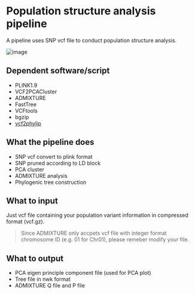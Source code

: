 # Population structure analysis pipeline
A pipeline uses SNP vcf file to conduct population structure analysis. 

![image](https://github.com/user-attachments/assets/574bd86f-1035-492c-add0-92ca89268790)

## Dependent software/script
- PLINK1.9
- VCF2PCACluster
- ADMIXTURE
- FastTree
- VCFtools
- bgzip
- [vcf2phylip](https://github.com/edgardomortiz/vcf2phylip)

## What the pipeline does
- SNP vcf convert to plink format
- SNP pruned according to LD block
- PCA cluster
- ADMIXTURE analysis
- Phylogenic tree construction

## What to input
Just vcf file containing your population variant information in compressed format (vcf.gz).
> Since ADMIXTURE only accpets vcf file with integer format chromosome ID (e.g. 01 for Chr01), please remeber modify your file.

## What to output
- PCA eigen principle component file (used for PCA plot)
- Tree file in nwk format
- ADMIXTURE Q file and P file

